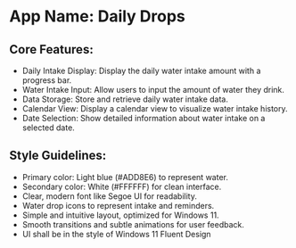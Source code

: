 # **App Name**: Daily Drops

## Core Features:

- Daily Intake Display: Display the daily water intake amount with a progress bar.
- Water Intake Input: Allow users to input the amount of water they drink.
- Data Storage: Store and retrieve daily water intake data.
- Calendar View: Display a calendar view to visualize water intake history.
- Date Selection: Show detailed information about water intake on a selected date.

## Style Guidelines:

- Primary color: Light blue (#ADD8E6) to represent water.
- Secondary color: White (#FFFFFF) for clean interface.
- Clear, modern font like Segoe UI for readability.
- Water drop icons to represent intake and reminders.
- Simple and intuitive layout, optimized for Windows 11.
- Smooth transitions and subtle animations for user feedback.
- UI shall be in the style of Windows 11 Fluent Design